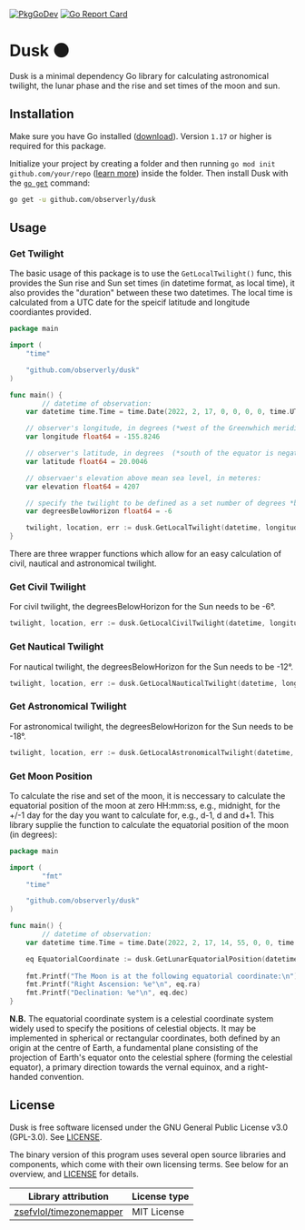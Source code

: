 [![PkgGoDev](https://pkg.go.dev/badge/github.com/observerly/dusk)](https://pkg.go.dev/github.com/observerly/dusk)
[![Go Report Card](https://goreportcard.com/badge/github.com/observerly/dusk)](https://goreportcard.com/report/github.com/observerly/dusk)

# Dusk 🌑

Dusk is a minimal dependency Go library for calculating astronomical twilight, the lunar phase and the rise and set times of the moon and sun.

## Installation

Make sure you have Go installed ([download](https://golang.org/dl/)). Version `1.17` or higher is required for this package.

Initialize your project by creating a folder and then running `go mod init github.com/your/repo` ([learn more](https://blog.golang.org/using-go-modules)) inside the folder. Then install Dusk with the [`go get`](https://golang.org/cmd/go/#hdr-Add_dependencies_to_current_module_and_install_them) command:

```bash
go get -u github.com/observerly/dusk
```

## Usage

### Get Twilight

The basic usage of this package is to use the `GetLocalTwilight()` func, this provides the Sun rise and Sun set times (in datetime format, as local time), it also provides the "duration" between these two datetimes. The local time is calculated from a UTC date for the speicif latitude and longitude coordiantes provided.

```go
package main

import (
	"time"

	"github.com/observerly/dusk"
)

func main() {
        // datetime of observation:
	var datetime time.Time = time.Date(2022, 2, 17, 0, 0, 0, 0, time.UTC)

	// observer's longitude, in degrees (*west of the Greenwhich meridian is negative, east is positive):
	var longitude float64 = -155.8246

	// observer's latitude, in degrees  (*south of the equator is negative, north is positive):
	var latitude float64 = 20.0046

	// observaer's elevation above mean sea level, in meteres:
	var elevation float64 = 4207

	// specify the twilight to be defined as a set number of degrees *below* the horizon (e.g, civil twilight is designated as being 6 degrees below horizon):
	var degreesBelowHorizon float64 = -6

	twilight, location, err := dusk.GetLocalTwilight(datetime, longitude, latitude, elevation, degreesBelowHorizon)
}
```

There are three wrapper functions which allow for an easy calculation of civil, nautical and astronomical twilight.

### Get Civil Twilight

For civil twilight, the degreesBelowHorizon for the Sun needs to be -6°.

```go
twilight, location, err := dusk.GetLocalCivilTwilight(datetime, longitude, latitude, elevationn)
```

### Get Nautical Twilight

For nautical twilight, the degreesBelowHorizon for the Sun needs to be -12°.

```go
twilight, location, err := dusk.GetLocalNauticalTwilight(datetime, longitude, latitude, elevationn)
```

### Get Astronomical Twilight

For astronomical twilight, the degreesBelowHorizon for the Sun needs to be -18°.

```go
twilight, location, err := dusk.GetLocalAstronomicalTwilight(datetime, longitude, latitude, elevationn)
```

### Get Moon Position

To calculate the rise and set of the moon, it is neccessary to calculate the equatorial position of the moon at zero HH:mm:ss, e.g., midnight, for the +/-1 day for the day you want to calculate for, e.g., d-1, d and d+1. This library supplie the function to calculate the equatorial position of the moon (in degrees):

```go
package main

import (
        "fmt"
	"time"

	"github.com/observerly/dusk"
)

func main() {
        // datetime of observation:
	var datetime time.Time = time.Date(2022, 2, 17, 14, 55, 0, 0, time.UTC)

	eq EquatorialCoordinate := dusk.GetLunarEquatorialPosition(datetime)
	
	fmt.Printf("The Moon is at the following equatorial coordinate:\n")
	fmt.Printf("Right Ascension: %e°\n", eq.ra)
	fmt.Printf("Declination: %e°\n", eq.dec)
}
```

**N.B.** The equatorial coordinate system is a celestial coordinate system widely used to specify the positions of celestial objects. It may be implemented in spherical or rectangular coordinates, both defined by an origin at the centre of Earth, a fundamental plane consisting of the projection of Earth's equator onto the celestial sphere (forming the celestial equator), a primary direction towards the vernal equinox, and a right-handed convention.

## License

Dusk is free software licensed under the GNU General Public License v3.0 (GPL-3.0). See [LICENSE](./LICENSE).

The binary version of this program uses several open source libraries and components, which come with their own licensing terms. See below for an overview, and [LICENSE](./LICENSE) for details.

| Library attribution | License type |
|---------------------|--------------|
| [zsefvlol/timezonemapper](https://github.com/zsefvlol/timezonemapper) | MIT License |
